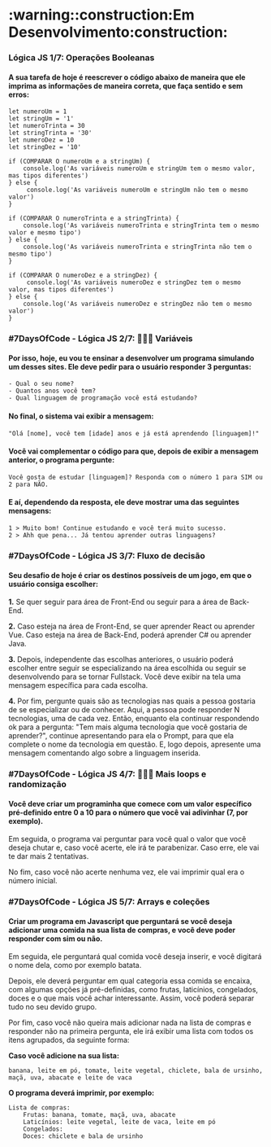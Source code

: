 
<h1>:warning::construction:Em Desenvolvimento:construction:</h1>
<h3>Lógica JS 1/7: Operações Booleanas</h3>
<h4>A sua tarefa de hoje é reescrever o código abaixo de maneira que ele imprima as informações de maneira correta, que faça sentido e sem erros:</h4>

	let numeroUm = 1
	let stringUm = '1'
	let numeroTrinta = 30
	let stringTrinta = '30'
	let numeroDez = 10
	let stringDez = '10'

	if (COMPARAR O numeroUm e a stringUm) {
  		console.log('As variáveis numeroUm e stringUm tem o mesmo valor, mas tipos diferentes')
	} else {
 		 console.log('As variáveis numeroUm e stringUm não tem o mesmo valor')
	}

	if (COMPARAR O numeroTrinta e a stringTrinta) {
  		console.log('As variáveis numeroTrinta e stringTrinta tem o mesmo valor e mesmo tipo')
	} else {
  		console.log('As variáveis numeroTrinta e stringTrinta não tem o mesmo tipo')
	}

	if (COMPARAR O numeroDez e a stringDez) {
 		 console.log('As variáveis numeroDez e stringDez tem o mesmo valor, mas tipos diferentes')
	} else {
  		console.log('As variáveis numeroDez e stringDez não tem o mesmo valor')
	}
	
<h3>#7DaysOfCode - Lógica JS 2/7: 👩🏽‍💻 Variáveis</h3>
<h4>Por isso, hoje, eu vou te ensinar a desenvolver um programa simulando um desses sites. Ele deve pedir para o usuário responder 3 perguntas:</h4>

	- Qual o seu nome?
	- Quantos anos você tem?
	- Qual linguagem de programação você está estudando?

<h4>No final, o sistema vai exibir a mensagem:</h4>

	"Olá [nome], você tem [idade] anos e já está aprendendo [linguagem]!"
	
<h4>Você vai complementar o código para que, depois de exibir a mensagem anterior, o programa pergunte:</h4>

	Você gosta de estudar [linguagem]? Responda com o número 1 para SIM ou 2 para NÃO.

<h4>E aí, dependendo da resposta, ele deve mostrar uma das seguintes mensagens:</h4>

	1 > Muito bom! Continue estudando e você terá muito sucesso.
	2 > Ahh que pena... Já tentou aprender outras linguagens?

<h3>#7DaysOfCode - Lógica JS 3/7: Fluxo de decisão</h3>
<h4>Seu desafio de hoje é criar os destinos possíveis de um jogo, em que o usuário consiga escolher:</h4>

<p><strong>1.</strong> Se quer seguir para área de Front-End ou seguir para a área de Back-End.</p>

<p><strong>2.</strong> Caso esteja na área de Front-End, se quer aprender React ou aprender Vue. Caso esteja na área de Back-End, poderá aprender C# ou aprender Java.</p>

<p><strong>3.</strong> Depois, independente das escolhas anteriores, o usuário poderá escolher entre seguir se especializando na área escolhida ou seguir se desenvolvendo para se tornar Fullstack. Você deve exibir na tela uma mensagem específica para cada escolha.</p>

<p><strong>4.</strong> Por fim, pergunte quais são as tecnologias nas quais a pessoa gostaria de se especializar ou de conhecer. Aqui, a pessoa pode responder N tecnologias, uma de cada vez. Então, enquanto ela continuar respondendo ok para a pergunta: "Tem mais alguma tecnologia que você gostaria de aprender?", continue apresentando para ela o Prompt, para que ela complete o nome da tecnologia em questão. E, logo depois, apresente uma mensagem comentando algo sobre a linguagem inserida.</p>

<h3>#7DaysOfCode - Lógica JS 4/7: 👩🏽‍💻 Mais loops e randomização</h3>
<h4>Você deve criar um programinha que comece com um valor específico pré-definido entre 0 a 10 para o número que você vai adivinhar (7, por exemplo).</h4>

<p>Em seguida, o programa vai perguntar para você qual o valor que você deseja chutar e, caso você acerte, ele irá te parabenizar. Caso erre, ele vai te dar mais 2 tentativas.</p>

<p>No fim, caso você não acerte nenhuma vez, ele vai imprimir qual era o número inicial.</p>

<h3>#7DaysOfCode - Lógica JS 5/7: Arrays e coleções</h3>
<h4>Criar um programa em Javascript que perguntará se você deseja adicionar uma comida na sua lista de compras, e você deve poder responder com sim ou não.</h4>

<p>Em seguida, ele perguntará qual comida você deseja inserir, e você digitará o nome dela, como por exemplo batata.</p>

<p>Depois, ele deverá perguntar em qual categoria essa comida se encaixa, com algumas opções já pré-definidas, como frutas, laticínios, congelados, doces e o que mais você achar interessante. Assim, você poderá separar tudo no seu devido grupo.</p>

<p>Por fim, caso você não queira mais adicionar nada na lista de compras e responder não na primeira pergunta, ele irá exibir uma lista com todos os itens agrupados, da seguinte forma:</p>

<p><strong>Caso você adicione na sua lista:</strong></p>

	banana, leite em pó, tomate, leite vegetal, chiclete, bala de ursinho, maçã, uva, abacate e leite de vaca

<p><strong>O programa deverá imprimir, por exemplo:</strong></p>

	Lista de compras:
    	Frutas: banana, tomate, maçã, uva, abacate
    	Laticínios: leite vegetal, leite de vaca, leite em pó
    	Congelados:
    	Doces: chiclete e bala de ursinho

